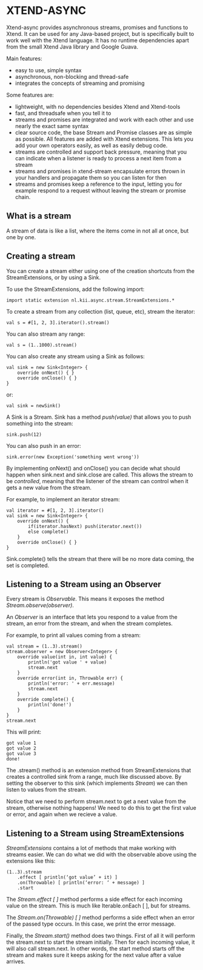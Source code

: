 # XTEND-ASYNC

Xtend-async provides asynchronous streams, promises and functions to Xtend. It can be used for any Java-based project, but is specifically built to work well with the Xtend language. It has no runtime dependencies apart from the small Xtend Java library and Google Guava.

Main features:

- easy to use, simple syntax
- asynchronous, non-blocking and thread-safe 
- integrates the concepts of streaming and promising

Some features are:

- lightweight, with no dependencies besides Xtend and Xtend-tools
- fast, and threadsafe when you tell it to
- streams and promises are integrated and work with each other and use nearly the exact same syntax
- clear source code, the base Stream and Promise classes are as simple as possible. All features are added with Xtend extensions. This lets you add your own operators easily, as well as easily debug code.
- streams are controlled and support back pressure, meaning that you can indicate when a listener is ready to process a next item from a stream
- streams and promises in xtend-stream encapsulate errors thrown in your handlers and propagate them so you can listen for then
- streams and promises keep a reference to the input, letting you for example respond to a request without leaving the stream or promise chain.

## What is a stream

A stream of data is like a list, where the items come in not all at once, but one by one.

## Creating a stream

You can create a stream either using one of the creation shortcuts from the StreamExtensions, or by using a Sink.

To use the StreamExtensions, add the following import:

	import static extension nl.kii.async.stream.StreamExtensions.*

To create a stream from any collection (list, queue, etc), stream the iterator:

	val s = #[1, 2, 3].iterator().stream()

You can also stream any range:

	val s = (1..1000).stream()

You can also create any stream using a Sink as follows:

	val sink = new Sink<Integer> {
		override onNext() { }
		override onClose() { }
	}

or:

	val sink = newSink()

A Sink is a Stream. Sink has a method *push(value)* that allows you to push something into the stream:

	sink.push(12)

You can also push in an error:

	sink.error(new Exception('something went wrong'))

By implementing onNext() and onClose() you can decide what should happen when sink.next and sink.close are called. 
This allows the stream to be *controlled*, meaning that the listener of the stream can control when it gets a new value
from the stream.

For example, to implement an iterator stream:

	val iterator = #[1, 2, 3].iterator()
	val sink = new Sink<Integer> {
		override onNext() {
			if(iterator.hasNext) push(iterator.next()) 
			else complete()
		}
		override onClose() { }
	}

Sink.complete() tells the stream that there will be no more data coming, the set is completed.

## Listening to a Stream using an Observer

Every stream is *Observable*. This means it exposes the method *Stream.observe(observer)*. 

An *Observer* is an interface that lets you respond to a value from the stream, an error from the stream, 
and when the stream completes.

For example, to print all values coming from a stream:

	val stream = (1..3).stream()
	stream.observer = new Observer<Integer> {
		override value(int in, int value) {
			println('got value ' + value)
			stream.next
		}
		override error(int in, Throwable err) {
			println('error: ' + err.message)
			stream.next
		}
		override complete() {
			println('done!')
		}
	}
	stream.next

This will print:

	got value 1
	got value 2
	got value 3
	done!

The .stream() method is an extension method from StreamExtensions that creates a 
controlled sink from a range, much like discussed above. By setting the observer
to this sink (which implements *Stream*) we can then listen to values from the stream.

Notice that we need to perform stream.next to get a next value from the stream, otherwise nothing happens! 
We need to do this to get the first value or error, and again when we recieve a value.

## Listening to a Stream using StreamExtensions

*StreamExtensions* contains a lot of methods that make working with streams easier.
We can do what we did with the observable above using the extensions like this:

	(1..3).stream
		.effect [ println(‘got value’ + it) ]
		.on(Throwable) [ println(‘error: ‘ + message) ]
		.start

The *Stream.effect [ ]* method performs a side effect for each incoming value on the stream.
This is much like Iterable.onEach [ ], but for streams.

The *Stream.on(Throwable) [ ]* method performs a side effect when an error of the passed type
occurs. In this case, we print the error message.

Finally, the *Stream.start()* method does two things. First of all it will perform the stream.next
to start the stream initially. Then for each incoming value, it will also call stream.next. In other
words, the start method starts off the stream and makes sure it keeps asking for the next value after
a value arrives.

